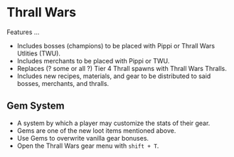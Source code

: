# Thrall Wars

Features ...

- Includes bosses (champions) to be placed with Pippi or Thrall Wars Utlities (TWU).
- Includes merchants to be placed with Pippi or TWU.
- Replaces (? some or all ?) Tier 4 Thrall spawns with Thrall Wars Thralls.
- Includes new recipes, materials, and gear to be distributed to said bosses, merchants, and thralls.

## Gem System

- A system by which a player may customize the stats of their gear.
- Gems are one of the new loot items mentioned above.
- Use Gems to overwrite vanilla gear bonuses.
- Open the Thrall Wars gear menu with `shift + T`.